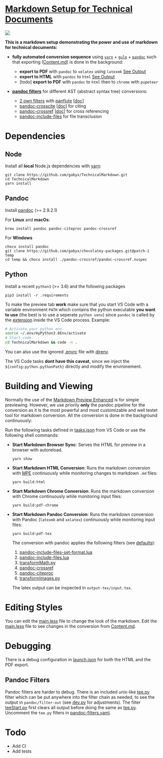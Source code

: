 # [Markdown Setup for Technical Documents](https://github.com/gabyx/TechnicalMarkdown)

![](https://img.shields.io/badge/dependencies-pandoc%20%7C%20python3%20%7C%20node%20%7C%20vscode-green)

**This is a markdown setup demonstrating the power and use of markdown for technical documents:**

- **fully automated conversion sequence** using [`yarn`](https://github.com/yarnpkg/yarn) + [`gulp`](https://github.com/gulpjs/gulp) + [`pandoc`](https://github.com/jgm/pandoc) such that exporting ([Content.md](https://raw.githubusercontent.com/gabyx/TechnicalMarkdown/master/Content.md)) is done in the background:

    - **export to PDF** with `pandoc` to `xelatex` using `latexmk` [See Output](Content.pdf)
    - **export to HTML** with `pandoc` to `html` [See Output](https://gabyx.github.io/TechnicalMarkdown/Content.html)
    - [todo] **export to PDF** with `pandoc` to `html` then to `chrome` with `pupeteer`

- **[pandoc filters](https://pandoc.org/filters.html)** for different AST (abstract syntax tree) conversions:

    - [2 own filters](https://github.com/gabyx/TechnicalMarkdown/tree/master/convert/pandoc/filters) with [panflute](https://github.com/sergiocorreia/panflute) [[doc](http://scorreia.com/software/panflute)]
    - [pandoc-crosscite](https://github.com/jgm/pandoc-citeproc) [[doc](https://github.com/jgm/pandoc-citeproc/blob/master/man/pandoc-citeproc.1.md)] for citing
    - [pandoc-crossref](https://github.com/lierdakil/pandoc-crossref) [[doc](http://lierdakil.github.io/pandoc-crossref)] for cross referencing
    - [pandoc-include-files](https://github.com/pandoc/lua-filters/tree/master/include-files) for file transclusion

# Dependencies

## Node

Install all **local** Node.js dependencies with [yarn](https://classic.yarnpkg.com/en/docs/install):

```shell
git clone https://github.com/gabyx/TechnicalMarkdown.git
cd TechnicalMarkdown
yarn install
```

## Pandoc

Install [pandoc](https://pandoc.org/installing.html) (>= 2.9.2.1)

For **Linux** and **macOs**:

```shell
brew install pandoc pandoc-citeproc pandoc-crossref
```

For **Windows**

```shell
choco install pandoc
git clone https://github.com/gabyx/chocolatey-packages.git@patch-1 temp
cd temp && choco install ./pandoc-crossref/pandoc-crossref.nuspec
```

## Python

Install a recent `python3` (>= 3.6) and the following packages

```shell
pip3 install -r .requirements
```

To make the preview tab **work** make sure that you start VS Code with a variable environment
`PATH` which contains the python executable **you want to use**
(the best is to use a seperate `python venv`) since `pandoc`
is called by the [extension](https://github.com/shd101wyy/vscode-markdown-preview-enhanced)
inside the VS Code process. Example:

```bash
# Activate your python env.
source ~/.env/myPython3.8Env/activate
# Start code
cd TechnicalMarkdown && code -n .
```

You can also use the ignored [.envrc](.envrc) file with [direnv](https://github.com/direnv/direnv).

The VS Code tasks **dont have this caveat**, since we inject the `${config:python.pythonPath}`
directly and modify the environement.

# Building and Viewing

Normally the use of the [Markdown Preview Enhanced](https://github.com/shd101wyy/vscode-markdown-preview-enhanced)
is for simple previewing.
However, we use priorily **only** the pandoc pipeline for the conversion as it is the most powerful and most customizable and well testet tool for markdown conversion. All the conversion is done in the background continuously:

Run the following tasks defined in [tasks.json](.vscode/tasks.json) from VS Code or use the following shell commands:

- **Start Markdown Browser Sync**: Serves the HTML for preview in a browser with autoreload.

    ```shell
    yarn show
    ```

- **Start Markdown HTML Conversion**: Runs the markdown conversion with
  [MPE](https://github.com/shd101wyy/mume) continuously while monitoring changes to markdown `.md` files:

    ```shell
    yarn build:html
    ```

- **Start Markdown Chrome Conversion**: Runs the markdown conversion with Chrome continuously while monitoring input files:

    ```shell
    yarn build:pdf-chrome
    ```

- **Start Markdown Pandoc Conversion**: Runs the markdown conversion with Pandoc
  (`latexmk` and `xelatex`) continuously while monitoring input files:

    ```shell
    yarn build:pdf-tex
    ```

    The conversion with pandoc applies the following filters (see [defaults](convert/pandoc/defaults/pandoc-filters.yaml)):

    1. [pandoc-include-files-set-format.lua](convert/pandoc/filters/pandoc-include-files-set-format.lua)
    2. [pandoc-include-files.lua](convert/pandoc/filters/pandoc-include-files.lua)
    3. [transformMath.py](convert/pandoc/filters/transformMath.py)
    4. [pandoc-crossref](convert/pandoc/filters/pandoc-crossref)
    5. [pandoc-citeproc](convert/pandoc/filters/pandoc-citeproc)
    6. [transformImages.py](convert/pandoc/filters/transformImages.py)

    The latex output can be inspected in `output-tex/input.tex`.

# Editing Styles

You can edit the [main.less](css/src/main.less) file to change the look of the markdown.
Edit the [main.less](css/src/main.less) file to see changes in the conversion from [Content.md](Content.md).

# Debugging

There is a debug configuration in [launch.json](.vscode/launch.json) for both the HTML and the PDF export.

## Pandoc Filters

Pandoc filters are harder to debug. There is an included unix-like [tee.py](convert/pandoc/filters/tee.py) filter
which can be put anywhere into the filter chain as needed, to see the output in `pandoc/filter-out`
(see [dev.py](convert/pandoc/filters/module/dev.py) for adjustments). The filter [teeStart.py](convert/pandoc/filters/teeStart.py)
first clears all output before doing the same as [tee.py](convert/pandoc/filters/tee.py).
Uncomment the `tee.py` filters in [pandoc-filters.yaml](convert/pandoc/defaults/pandoc-filters.yaml).

# Todo

- Add CI
- Add tests

